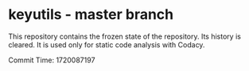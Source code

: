 # keyutils - master branch

This repository contains the frozen state of the repository.
Its history is cleared. It is used only for static code
analysis with Codacy.

Commit Time: 1720087197